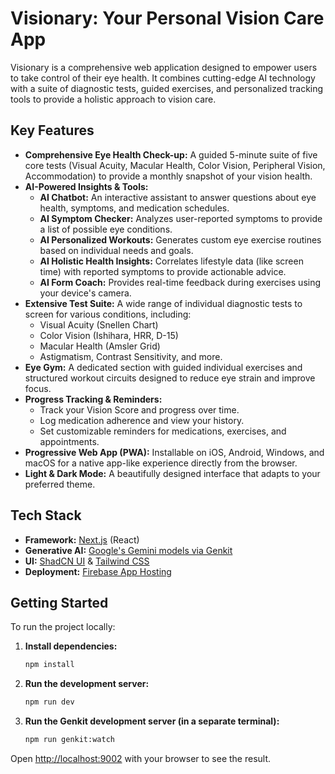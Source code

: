 # Visionary: Your Personal Vision Care App

Visionary is a comprehensive web application designed to empower users to take control of their eye health. It combines cutting-edge AI technology with a suite of diagnostic tests, guided exercises, and personalized tracking tools to provide a holistic approach to vision care.

## Key Features

-   **Comprehensive Eye Health Check-up:** A guided 5-minute suite of five core tests (Visual Acuity, Macular Health, Color Vision, Peripheral Vision, Accommodation) to provide a monthly snapshot of your vision health.
-   **AI-Powered Insights & Tools:**
    -   **AI Chatbot:** An interactive assistant to answer questions about eye health, symptoms, and medication schedules.
    -   **AI Symptom Checker:** Analyzes user-reported symptoms to provide a list of possible eye conditions.
    -   **AI Personalized Workouts:** Generates custom eye exercise routines based on individual needs and goals.
    -   **AI Holistic Health Insights:** Correlates lifestyle data (like screen time) with reported symptoms to provide actionable advice.
    -   **AI Form Coach:** Provides real-time feedback during exercises using your device's camera.
-   **Extensive Test Suite:** A wide range of individual diagnostic tests to screen for various conditions, including:
    -   Visual Acuity (Snellen Chart)
    -   Color Vision (Ishihara, HRR, D-15)
    -   Macular Health (Amsler Grid)
    -   Astigmatism, Contrast Sensitivity, and more.
-   **Eye Gym:** A dedicated section with guided individual exercises and structured workout circuits designed to reduce eye strain and improve focus.
-   **Progress Tracking & Reminders:**
    -   Track your Vision Score and progress over time.
    -   Log medication adherence and view your history.
    -   Set customizable reminders for medications, exercises, and appointments.
-   **Progressive Web App (PWA):** Installable on iOS, Android, Windows, and macOS for a native app-like experience directly from the browser.
-   **Light & Dark Mode:** A beautifully designed interface that adapts to your preferred theme.

## Tech Stack

-   **Framework:** [Next.js](https://nextjs.org/) (React)
-   **Generative AI:** [Google's Gemini models via Genkit](https://firebase.google.com/docs/genkit)
-   **UI:** [ShadCN UI](https://ui.shadcn.com/) & [Tailwind CSS](https://tailwindcss.com/)
-   **Deployment:** [Firebase App Hosting](https://firebase.google.com/docs/hosting)

## Getting Started

To run the project locally:

1.  **Install dependencies:**
    ```bash
    npm install
    ```
2.  **Run the development server:**
    ```bash
    npm run dev
    ```
3.  **Run the Genkit development server (in a separate terminal):**
    ```bash
    npm run genkit:watch
    ```

Open [http://localhost:9002](http://localhost:9002) with your browser to see the result.
